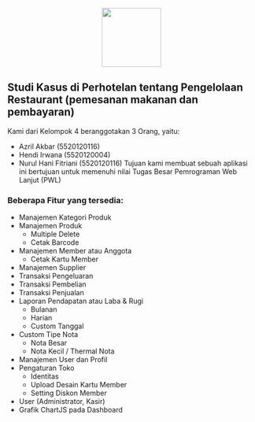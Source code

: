 <p align="center">
    <a href="https://https://github.com/Azril1998" target="_blank"><img src=https://www.google.com/url?sa=i&url=https%3A%2F%2Falumni.ft.unsur.ac.id%2F&psig=AOvVaw2LldjABqPnMXQCk0RjBpDF&ust=1673191296352000&source=images&cd=vfe&ved=0CBAQjRxqFwoTCICD97nhtfwCFQAAAAAdAAAAABAE width="120"></a>
</p>

## Studi Kasus di Perhotelan tentang Pengelolaan Restaurant (pemesanan makanan dan pembayaran)

Kami dari Kelompok 4 beranggotakan 3 Orang, yaitu: 
- Azril Akbar (5520120116)
- Hendi Irwana (5520120004)
- Nurul Hani Fitriani (5520120116)
Tujuan kami membuat sebuah aplikasi ini bertujuan untuk memenuhi nilai Tugas Besar Pemrograman Web Lanjut (PWL)

### Beberapa Fitur yang tersedia:
- Manajemen Kategori Produk
- Manajemen Produk
  - Multiple Delete
  - Cetak Barcode
- Manajemen Member atau Anggota
  - Cetak Kartu Member
- Manajemen Supplier
- Transaksi Pengeluaran
- Transaksi Pembelian
- Transaksi Penjualan
- Laporan Pendapatan atau Laba & Rugi
  - Bulanan
  - Harian
  - Custom Tanggal
- Custom Tipe Nota
  - Nota Besar
  - Nota Kecil / Thermal Nota
- Manajemen User dan Profil
- Pengaturan Toko
  - Identitas
  - Upload Desain Kartu Member
  - Setting Diskon Member
- User (Administrator, Kasir)
- Grafik ChartJS pada Dashboard